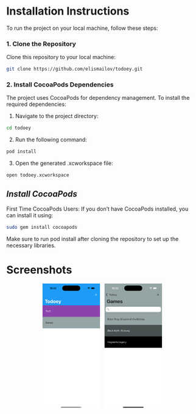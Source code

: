 # Installation Instructions

To run the project on your local machine, follow these steps:

### **1. Clone the Repository**
Clone this repository to your local machine:
```bash
git clone https://github.com/elismailov/todoey.git
```

### **2. Install CocoaPods Dependencies**
The project uses CocoaPods for dependency management. To install the required dependencies:
1.	Navigate to the project directory:
```bash
cd todoey
```
2.	Run the following command:
```bash
pod install
```
3.	Open the generated .xcworkspace file:
```bash
open todoey.xcworkspace
```

## *Install CocoaPods*
First Time CocoaPods Users: If you don’t have CocoaPods installed, you can install it using:
```bash
sudo gem install cocoapods
```
Make sure to run pod install after cloning the repository to set up the necessary libraries.

# Screenshots

<p align="center">
  <img src="screenshots/categories.png" alt="categories" style="width: 30%;">
  &nbsp;
  <img src="screenshots/items.png" alt="items" style="width: 30%;">
</p>